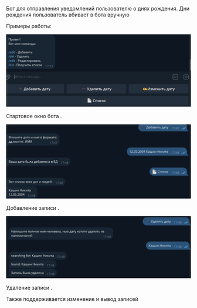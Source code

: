 Бот для отправления уведомлений пользователю о днях рождения. Дни рождения пользователь вбивает в бота вручную

Примеры работы:

![](img/start.png)

Стартовое окно бота \.

![](img/add.png)

Добавление записи \.

![](img/delete.png)

Удаление записи \.

Также поддерживается изменение и вывод записей
